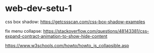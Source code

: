# web-dev-setu-1

css box shadow:
https://getcssscan.com/css-box-shadow-examples

fix menu collapse: https://stackoverflow.com/questions/48143381/css-expand-contract-animation-to-show-hide-content

https://www.w3schools.com/howto/howto_js_collapsible.asp
